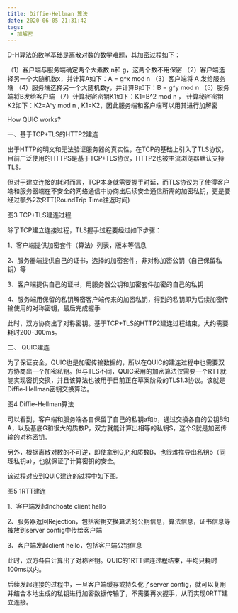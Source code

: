 ```yaml
---
title: Diffie-Hellman 算法
date: 2020-06-05 21:31:42
tags: 
 - 加解密
---
```


D-H算法的数学基础是离散对数的数学难题，其加密过程如下：

（1）客户端与服务端确定两个大素数 n和 g，这两个数不用保密
（2）客户端选择另一个大随机数x，并计算A如下：A = g^x mod n
（3）客户端将 A 发给服务端 
（4）服务端选择另一个大随机数y，并计算B如下：B = g^y mod n
（5）服务端将B发给客户端
（7）计算秘密密钥K1如下：K1=B^2 mod n ， 计算秘密密钥K2如下：K2=A^y mod n , K1=K2，因此服务端和客户端可以用其进行加解密

How QUIC works?


一、基于TCP+TLS的HTTP2建连

出于HTTP的明文和无法验证服务器的真实性，在TCP的基础上引入了TLS协议，目前广泛使用的HTTPS是基于TCP+TLS协议，HTTP2也被主流浏览器默认支持TLS。


但对于建立连接的耗时而言，TCP本身就需要握手时延，而TLS协议为了使得客户端和服务器端在不安全的网络通信中协商出后续安全通信所需的加密私钥，更是要经过额外2次RTT(RoundTrip Time往返时间)



图3 TCP+TLS建连过程



除了TCP建立连接过程，TLS握手过程要经过如下步骤：

1、客户端提供加密套件（算法）列表，版本等信息

2、服务器端提供自己的证书，选择的加密套件，非对称加密公钥（自己保留私钥）等

3、客户端提供自己的证书，用服务器公钥和加密套件加密的自己的私钥

4、服务端用保留的私钥解密客户端传来的加密私钥，得到的私钥即为后续加密传输使用的对称密钥，最后完成握手



此时，双方协商出了对称密钥。基于TCP+TLS的HTTP2建连过程结束，大约需要耗时200-300ms。


二、 QUIC建连

为了保证安全，QUIC也是加密传输数据的，所以在QUIC的建连过程中也需要双方协商出一个加密私钥。但与TLS不同，QUIC采用的加密算法仅需要一个RTT就能实现密钥交换，并且该算法也被用于目前正在草案阶段的TLS1.3协议。该就是Diffie-Hellman密钥交换算法。




图4 Diffie-Hellman算法



可以看到，客户端和服务端各自保留了自己的私钥a和b，通过交换各自的公钥B和A，以及基底G和很大的质数P，双方就能计算出相等的私钥S，这个S就是加密传输的对称密钥。


另外，根据离散对数的不可逆，即使拿到G,P,和质数B，也很难推导出私钥b（同理私钥a），也就保证了计算密钥的安全。


该过程对应到QUIC建连的过程中如下图。



图5 1RTT建连



1、客户端发起Inchoate client hello

2、服务器返回Rejection，包括密钥交换算法的公钥信息，算法信息，证书信息等被放到server config中传给客户端

3、客户端发起client hello，包括客户端公钥信息



此时，双方各自计算出了对称密钥。QUIC的1RTT建连过程结束，平均只耗时100ms以内。



后续发起连接的过程中，一旦客户端缓存或持久化了server config，就可以复用并结合本地生成的私钥进行加密数据传输了，不需要再次握手，从而实现0RTT建立连接。